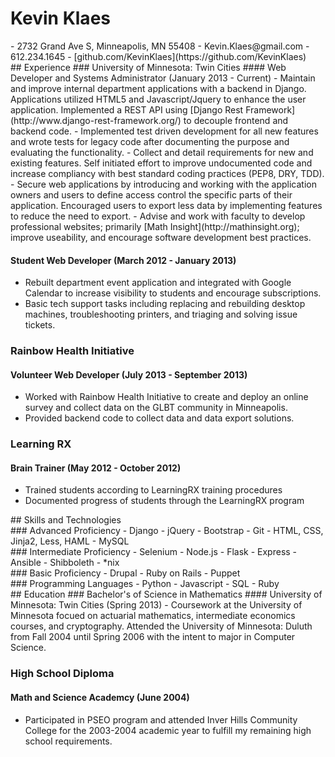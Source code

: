 <div class='container'>

# Kevin Klaes
<div id='contact'>
- 2732 Grand Ave S, Minneapolis, MN 55408
- Kevin.Klaes@gmail.com
- 612.234.1645
- [github.com/KevinKlaes](https://github.com/KevinKlaes)
</div>

<div class='row' id='experience'>
## Experience
### University of Minnesota: Twin Cities
#### Web Developer and Systems Administrator (January 2013 - Current)
- Maintain and improve internal department applications with a backend in Django. Applications utilized HTML5 and Javascript/Jquery to enhance the user application. Implemented a REST API using [Django Rest Framework](http://www.django-rest-framework.org/) to decouple frontend and backend code.
- Implemented test driven development for all new features and wrote tests for legacy code after documenting the purpose and evaluating the functionality.
- Collect and detail requirements for new and existing features. Self initiated effort to improve undocumented code and increase compliancy with best standard coding practices (PEP8, DRY, TDD). 
- Secure web applications by introducing and working with the application owners and users to define access control the specific parts of their application. Encouraged users to export less data by implementing features to reduce the need to export.
- Advise and work with faculty to develop professional websites; primarily [Math Insight](http://mathinsight.org); improve useability, and encourage software development best practices.

#### Student Web Developer (March 2012 - January 2013)
- Rebuilt department event application and integrated with Google Calendar to increase visibility to students and encourage subscriptions.
- Basic tech support tasks including replacing and rebuilding desktop machines, troubleshooting printers, and triaging and solving issue tickets.

### Rainbow Health Initiative
#### Volunteer Web Developer (July 2013 - September 2013)
- Worked with Rainbow Health Initiative to create and deploy an online survey and collect data on the GLBT community in Minneapolis.
- Provided backend code to collect data and data export solutions.
</div>

### Learning RX
#### Brain Trainer (May 2012 - October 2012)
- Trained students according to LearningRX training procedures 
- Documented progress of students through the LearningRX program

<div id='skills' class='row'>
## Skills and Technologies
<div id='advanced' class='proficiency col-xs-12 col-lg-6'>
### Advanced Proficiency
- Django
- jQuery
- Bootstrap
- Git
- HTML, CSS, Jinja2, Less, HAML
- MySQL
</div>

<div id='intermediate' class='proficiency col-xs-12 col-lg-6'>
### Intermediate Proficiency
- Selenium
- Node.js
- Flask
- Express
- Ansible
- Shibboleth
- *nix
</div>

<div id='basic' class='proficiency col-xs-12 col-lg-6'>
### Basic Proficiency
- Drupal
- Ruby on Rails
- Puppet
</div>

<div id='programming-languages' class='proficiency col-xs-12 col-lg-6'>
### Programming Languages
- Python
- Javascript
- SQL
- Ruby
</div>
</div>

<div id='education' class='row'>
## Education
### Bachelor's of Science in Mathematics 
#### University of Minnesota: Twin Cities (Spring 2013)
- Coursework at the University of Minnesota focued on actuarial mathematics, intermediate economics courses, and cryptography. Attended the University of Minnesota: Duluth from Fall 2004 until Spring 2006 with the intent to major in Computer Science.

### High School Diploma
#### Math and Science Academcy (June 2004)
- Participated in PSEO program and attended Inver Hills Community College for the 2003-2004 academic year to fulfill my remaining high school requirements.
</div>

</div>
